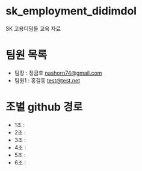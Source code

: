 # sk_employment_didimdol
SK 고용디딤돌 교육 자료

# 팀원 목록
- 팀장 : 정금호 nashorn74@gmail.com
- 팀원1 : 홍길동 test@test.net

# 조별 github 경로
- 1조 :
- 2조 :
- 3조 :
- 4조 :
- 5조 :
- 6조 :